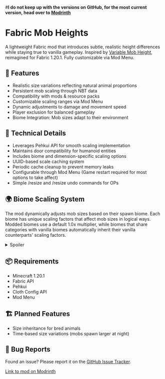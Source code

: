 #**I do not keep up with the versions on GitHub, for the most current version, head over to [Modrinth](https://modrinth.com/mod/fabric-mob-heights)**

# Fabric Mob Heights

A lightweight Fabric mod that introduces subtle, realistic height differences while staying true to vanilla gameplay. Inspired by [Variable Mob Height](https://www.curseforge.com/minecraft/mc-mods/vmh), reimagined for Fabric 1.20.1. Fully customizable via Mod Menu.

## 🎯 Features

 - Realistic size variations reflecting natural animal proportions
 - Persistent mob scaling through NBT data   
 - Compatibility with mods & resource packs
 - Customizable scaling ranges via Mod Menu
 - Dynamic adjustments to damage and movement speed
 - Player exclusion for balanced gameplay
 - Biome Integration: Mob sizes adapt to their environment

## 🔧 Technical Details

- Leverages Pehkui API for smooth scaling implementation
- Maintains door compatibility for humanoid entities
- Includes biome and dimension-specific scaling options
- UUID-based scale caching system
- Periodic cache cleanup to prevent memory leaks
- Configurable through Mod Menu (Game restart required for most options to take affect)
- Simple /resize <size> and /resize undo commands for OPs

## 🌍 Biome Scaling System

The mod dynamically adjusts mob sizes based on their spawn biome. Each biome has unique scaling factors that affect mob sizes in logical ways. Modded biomes use a default 1.0x multiplier, while biomes that share categories with vanilla biomes automatically inherit their vanilla counterparts' scaling factors.

<details>
<summary>Spoiler</summary>

| Biome Type | Size Multiplier | Reasoning |
|------------|-----------------|-----------|
| Jungle | 1.3x (30% larger) | Abundant resources and space |
| Desert | 1.2x (20% larger) | Adaptation to open terrain |
| Plains | 1.0x (baseline) | Standard reference size |
| Swamp | 0.8x (20% smaller) | Dense vegetation adaptation |
| Mountains | 1.15x (15% larger) | Higher altitude adaptation |
| Forest | 0.9x (10% smaller) | Forest canopy adaptation |
| Savanna | 1.1x (10% larger) | Open grassland adaptation |
| Tundra | 1.2x (20% larger) | Cold climate adaptation |
| Beach | 0.85x (15% smaller) | Coastal environment adaptation |
| Ocean | 1.25x (25% larger) | Aquatic environment adaptation |

</details>



## 📦 Requirements

- Minecraft 1.20.1
- Fabric API
- Pehkui
- Cloth Config API
- Mod Menu

## 🏗️ Planned Features
- Size inheritance for bred animals
- Time-based size variations (mobs spawn larger at night)

## 🐛 Bug Reports

Found an issue? Please report it on the [GitHub Issue Tracker](https://github.com/ghostmalls/Fabric-Mob-Height/issues).

[Link to mod on Modrinth](https://modrinth.com/mod/fabric-mob-heights)
